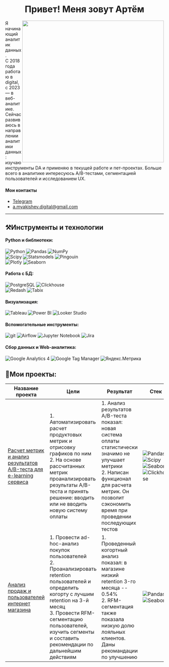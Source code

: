 <h1 align="center"> Привет! Меня зовут Артём</h1>
<img align="right" src="https://i.pinimg.com/originals/f9/57/6f/f9576fca9fc8ef79976a1d6327bbe9ae.gif" width="450">

Я начинающий аналитик данных. <br>
С 2018 года работаю в digital, с 2023 — в веб-аналитике. <br> 
Сейчас развиваюсь в направлении аналитики данных: изучаю инструменты DA и применяю в текущей работе и пет-проектах. Больше всего в аналитике интересуюсь A/B-тестами, сегментацией пользователей и исследованием UX.

#### Мои контакты
+ [Telegram](https://t.me/artyom_am)
+ [a.myakishev.digital@gmail.com](mailto:a.myakishev.digital@gmail.com)
--- 
## :hammer_and_pick:Инструменты и технологии 
#### Python и библиотеки:
![Python](https://img.shields.io/badge/Python-3776AB?style=for-the-badge&logo=python&logoColor=FFA500)
![Pandas](https://img.shields.io/badge/pandas-150458?style=for-the-badge&logo=pandas&logoColor=FFA500)
![NumPy](https://img.shields.io/badge/numpy-%23150458?logo=numpy&logoColor=blue&style=for-the-badge)<br>
![Scipy](https://img.shields.io/badge/Scipy-003786?logo=Scipy&logoColor=white&style=for-the-badge)
![Statsmodels](https://img.shields.io/badge/Statsmodels-4051b5?logo=Statsmodels&logoColor=white&style=for-the-badge)
![Pingouin](https://img.shields.io/badge/pingouin-040203?logo=pingouin&logoColor=dbdbdb&style=for-the-badge)<br>
![Plotly](https://img.shields.io/badge/plotly-003786?logo=plotly&logoColor=119dff&style=for-the-badge)
![Seaborn](https://img.shields.io/badge/Seaborn-444876?logo=seaborn&logoColor=white&style=for-the-badge)
#### Работа с БД:
![PostgreSQL](https://img.shields.io/badge/postgresql-4169e1?style=for-the-badge&logo=postgresql&logoColor=white)
![Clickhouse](https://img.shields.io/badge/clickhouse-FFF?style=for-the-badge&logo=Clickhouse&color=333333)<br>
![Redash](https://img.shields.io/badge/Redash-526872?style=for-the-badge&logo=redash&logoColor=ff7964)
![Tabix](https://img.shields.io/badge/tabix-FFF?style=for-the-badge&logo=tabix&color=333333)
#### Визуализация:
![Tableau](https://img.shields.io/badge/Tableau-E97627?style=for-the-badge&logo=Tableau&logoColor=white)
![Power BI](https://img.shields.io/badge/Power_BI-f0c811?style=for-the-badge&logo=powerbi&logoColor=FFA500)
![Looker Studio](https://img.shields.io/badge/Looker_Studio-003786?logo=Lookerstudio&logoColor=white&style=for-the-badge)
#### Вспомогательные инструменты:
![git](https://img.shields.io/badge/GIT-FFF?style=for-the-badge&logo=GIT&color=333333)
![Airflow](https://img.shields.io/badge/airflow-FFF?style=for-the-badge&logo=Apache%20Airflow&color=333333)
![Jupyter Notebook](https://img.shields.io/badge/-Jupyter_Notebook-FFF?style=for-the-badge&logo=Jupyter&color=333333)
![Jira](https://img.shields.io/badge/Jira-0052CC?style=for-the-badge&logo=Jira&logoColor=white)
#### Сбор данных и Web-аналитика:
![Google Analytics 4](https://img.shields.io/badge/Google%20Analytics-E37400?style=for-the-badge&logo=google%20analytics&logoColor=white)
![Google Tag Manager](https://img.shields.io/badge/Google_Tag_Manager-246fdb?style=for-the-badge&logo=yametrika%20analytics&logoColor=white)
![Яндекс.Метрика](https://img.shields.io/badge/Yandex.Metrica-ffd93f?style=for-the-badge&logo=yametrika%20analytics&logoColor=white)

## :scroll:Мои проекты:
| Название проекта                                                                 | Цели                                                                                                                                                            | Результат                                                                                                                                                                                      | Стек                          |
|----------------------------------------------------------------------------------|-----------------------------------------------------------------------------------------------------------------------------------------------------------------|------------------------------------------------------------------------------------------------------------------------------------------------------------------------------------------------|-------------------------------|
| [Расчет метрик и анализ результатов A/B-теста для e-learning сервиса](https://github.com/a-myakishev/e-learning_data_analysis)             | 1. Автоматизировать расчет продуктовых метрик и отрисовку графиков по ним<br>2. На основе рассчитанных метрик проанализировать результаты A/B-теста и принять решение: вводить или не вводить новую систему оплаты | 1. Анализ результатов A/B-теста показал: новая система оплаты статистически значимо не улучшает метрики<br>2. Написан функционал для расчета метрик. Он позволит сэкономить время при проведении последующих тестов | ![Pandas](https://img.shields.io/badge/pandas-150458?style=for-the-badge&logo=pandas&logoColor=FFA500) ![Scipy](https://img.shields.io/badge/Scipy-003786?logo=Scipy&logoColor=white&style=for-the-badge) ![Seaborn](https://img.shields.io/badge/Seaborn-444876?logo=seaborn&logoColor=white&style=for-the-badge) ![Clickhouse](https://img.shields.io/badge/clickhouse-FFF?style=for-the-badge&logo=Clickhouse&color=333333) |
|[Анализ продаж и пользователей интернет магазина](https://github.com/a-myakishev/e_commerce_data_analysis)| 1. Провести ad-hoc-анализ покупок пользователей <br> 2. Проанализировать retention пользователей и определить когорту с лучшим retention на 3-й месяц <br> 3. Провести RFM-сегментацию пользователей, изучить сегменты и составить рекомендации по дальнейшим действиям | 1. Проведенный когортный анализ показал: в магазине низкий retention 3-го месяца -- 0.54% <br> 2. RFM-сегментация также показала низкую долю лояльных клиентов. Даны рекомандации по улучшению | ![Pandas](https://img.shields.io/badge/pandas-150458?style=for-the-badge&logo=pandas&logoColor=FFA500) ![Seaborn](https://img.shields.io/badge/Seaborn-444876?logo=seaborn&logoColor=white&style=for-the-badge) |
